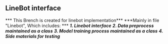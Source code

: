 ## LineBot interface

*** This Brench is created for linebot implementation***
***Mainly in file "Linebot", Which includes: ***
***1. Linebot interface***
***2. Data preprocess maintained as a class***
***3. Model training process maintained as a class***
***4. Side materials for testing***
